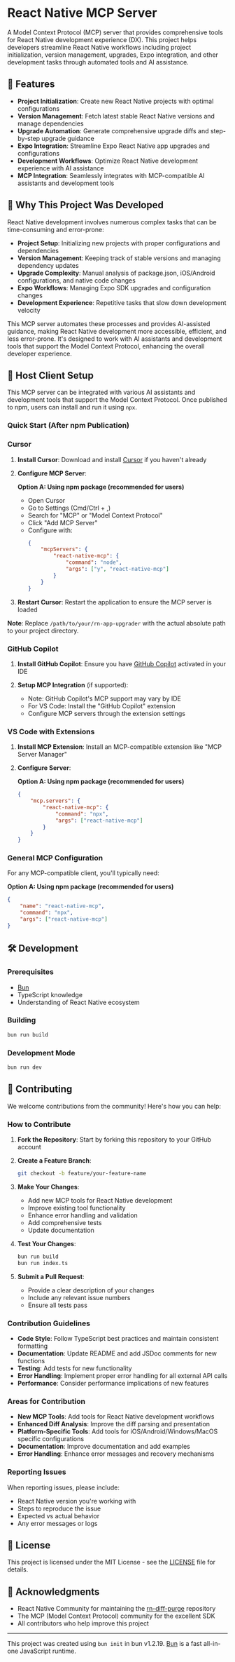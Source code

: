 # React Native MCP Server

A Model Context Protocol (MCP) server that provides comprehensive tools for React Native development experience (DX). This project helps developers streamline React Native workflows including project initialization, version management, upgrades, Expo integration, and other development tasks through automated tools and AI assistance.

## 🚀 Features

-   **Project Initialization**: Create new React Native projects with optimal configurations
-   **Version Management**: Fetch latest stable React Native versions and manage dependencies
-   **Upgrade Automation**: Generate comprehensive upgrade diffs and step-by-step upgrade guidance
-   **Expo Integration**: Streamline Expo React Native app upgrades and configurations
-   **Development Workflows**: Optimize React Native development experience with AI assistance
-   **MCP Integration**: Seamlessly integrates with MCP-compatible AI assistants and development tools

## 🎯 Why This Project Was Developed

React Native development involves numerous complex tasks that can be time-consuming and error-prone:

-   **Project Setup**: Initializing new projects with proper configurations and dependencies
-   **Version Management**: Keeping track of stable versions and managing dependency updates
-   **Upgrade Complexity**: Manual analysis of package.json, iOS/Android configurations, and native code changes
-   **Expo Workflows**: Managing Expo SDK upgrades and configuration changes
-   **Development Experience**: Repetitive tasks that slow down development velocity

This MCP server automates these processes and provides AI-assisted guidance, making React Native development more accessible, efficient, and less error-prone. It's designed to work with AI assistants and development tools that support the Model Context Protocol, enhancing the overall developer experience.

## 🔧 Host Client Setup

This MCP server can be integrated with various AI assistants and development tools that support the Model Context Protocol. Once published to npm, users can install and run it using `npx`.

### Quick Start (After npm Publication)

### Cursor

1. **Install Cursor**: Download and install [Cursor](https://cursor.sh) if you haven't already

2. **Configure MCP Server**:

    **Option A: Using npm package (recommended for users)**

    - Open Cursor
    - Go to Settings (Cmd/Ctrl + ,)
    - Search for "MCP" or "Model Context Protocol"
    - Click "Add MCP Server"
    - Configure with:
        ```json
        {
            "mcpServers": {
                "react-native-mcp": {
                    "command": "node",
                    "args": ["y", "react-native-mcp"]
                }
            }
        }
        ```

3. **Restart Cursor**: Restart the application to ensure the MCP server is loaded

**Note**: Replace `/path/to/your/rn-app-upgrader` with the actual absolute path to your project directory.

### GitHub Copilot

1. **Install GitHub Copilot**: Ensure you have [GitHub Copilot](https://github.com/features/copilot) activated in your IDE

2. **Setup MCP Integration** (if supported):
    - Note: GitHub Copilot's MCP support may vary by IDE
    - For VS Code: Install the "GitHub Copilot" extension
    - Configure MCP servers through the extension settings

### VS Code with Extensions

1. **Install MCP Extension**: Install an MCP-compatible extension like "MCP Server Manager"

2. **Configure Server**:

    **Option A: Using npm package (recommended for users)**

    ```json
    {
        "mcp.servers": {
            "react-native-mcp": {
                "command": "npx",
                "args": ["react-native-mcp"]
            }
        }
    }
    ```

### General MCP Configuration

For any MCP-compatible client, you'll typically need:

**Option A: Using npm package (recommended for users)**

```json
{
    "name": "react-native-mcp",
    "command": "npx",
    "args": ["react-native-mcp"]
}
```

## 🛠️ Development

### Prerequisites

-   [Bun](https://bun.com)
-   TypeScript knowledge
-   Understanding of React Native ecosystem

### Building

```bash
bun run build
```

### Development Mode

```bash
bun run dev
```

## 🤝 Contributing

We welcome contributions from the community! Here's how you can help:

### How to Contribute

1. **Fork the Repository**: Start by forking this repository to your GitHub account

2. **Create a Feature Branch**:

    ```bash
    git checkout -b feature/your-feature-name
    ```

3. **Make Your Changes**:

    - Add new MCP tools for React Native development
    - Improve existing tool functionality
    - Enhance error handling and validation
    - Add comprehensive tests
    - Update documentation

4. **Test Your Changes**:

    ```bash
    bun run build
    bun run index.ts
    ```

5. **Submit a Pull Request**:
    - Provide a clear description of your changes
    - Include any relevant issue numbers
    - Ensure all tests pass

### Contribution Guidelines

-   **Code Style**: Follow TypeScript best practices and maintain consistent formatting
-   **Documentation**: Update README and add JSDoc comments for new functions
-   **Testing**: Add tests for new functionality
-   **Error Handling**: Implement proper error handling for all external API calls
-   **Performance**: Consider performance implications of new features

### Areas for Contribution

-   **New MCP Tools**: Add tools for React Native development workflows
-   **Enhanced Diff Analysis**: Improve the diff parsing and presentation
-   **Platform-Specific Tools**: Add tools for iOS/Android/Windows/MacOS specific configurations
-   **Documentation**: Improve documentation and add examples
-   **Error Handling**: Enhance error messages and recovery mechanisms

### Reporting Issues

When reporting issues, please include:

-   React Native version you're working with
-   Steps to reproduce the issue
-   Expected vs actual behavior
-   Any error messages or logs

## 📄 License

This project is licensed under the MIT License - see the [LICENSE](LICENSE) file for details.

## 🙏 Acknowledgments

-   React Native Community for maintaining the [rn-diff-purge](https://github.com/react-native-community/rn-diff-purge) repository
-   The MCP (Model Context Protocol) community for the excellent SDK
-   All contributors who help improve this project

---

This project was created using `bun init` in bun v1.2.19. [Bun](https://bun.com) is a fast all-in-one JavaScript runtime.
